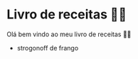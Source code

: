 # Livro de receitas :man_cook:

Olá bem vindo ao meu livro de receitas :ok_man:

-  strogonoff de frango